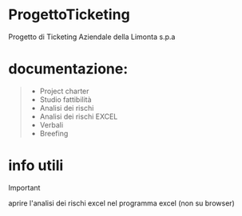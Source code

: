 # ProgettoTicketing
Progetto di Ticketing Aziendale della Limonta s.p.a
# documentazione:
> - Project charter
> - Studio fattibilità
> - Analisi dei rischi
> - Analisi dei rischi EXCEL
> - Verbali
> - Breefing
# info utili
> [!important]
> aprire l'analisi dei rischi excel nel programma excel (non su browser) 
